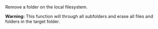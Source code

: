 Remove a folder on the local filesystem.

**Warning:** This function will through all subfolders and erase all files and folders in the target folder.